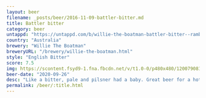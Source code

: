 ```yaml
---
layout: beer
filename: _posts/beer/2016-11-09-battler-bitter.md
title: Battler bitter
category: beer
untappd: "https://untappd.com/b/willie-the-boatman-battler-bitter--ramblin-rascals-exclusive-/2215153"
country: "Australia"
brewery: "Willie The Boatman"
breweryURL: "/brewery/willie-the-boatman.html"
style: "English Bitter"
score: 7.5
img: https://scontent.fsyd9-1.fna.fbcdn.net/v/t1.0-0/p480x480/120079081_10158639369928745_4501696948310902805_o.jpg?_nc_cat=104&_nc_sid=0be424&_nc_ohc=hc3yz1u8u9kAX-wolFr&_nc_ht=scontent.fsyd9-1.fna&tp=6&oh=20d9736e0696002817d48f9ece6f92b3&oe=5F947B70
beer-date: "2020-09-26"
desc: "Like a bitter, pale and pilsner had a baby. Great beer for a hot day"
permalink: /beer/:title.html
---
```

